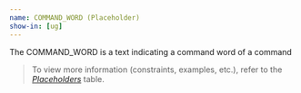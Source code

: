 ```yaml
---
name: COMMAND_WORD (Placeholder)
show-in: [ug]
---
```

<!-- Make sure this is kept the same as the table cell entry. -->
The COMMAND_WORD is a text indicating a command word of a command

> To view more information (constraints, examples, etc.), refer to the [_Placeholders_](#placeholders) table.
